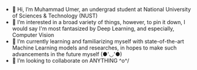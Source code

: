 - 👋 Hi, I’m Muhammad Umer, an undergrad student at National University of Sciences & Technology (NUST)
- 👀 I’m interested in a broad variety of things, however, to pin it down, I would say I'm most fantasized by Deep Learning, and especially, Computer Vision
- 🌱 I’m currently learning and familiarizing myself with state-of-the-art Machine Learning models and researches, in hopes to make such advancements in the future myself (●'◡'●)
- 💞️ I’m looking to collaborate on ANYTHING \^o^/

<!---
muhd-umer/muhd-umer is a ✨ special ✨ repository because its `README.md` (this file) appears on your GitHub profile.
You can click the Preview link to take a look at your changes.
--->

